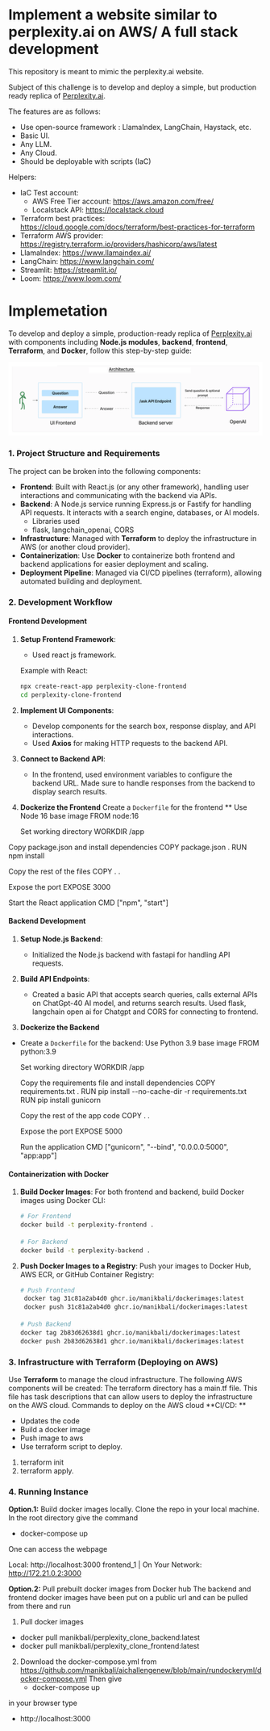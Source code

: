 # Implement a website similar to perplexity.ai on AWS/ A full stack development

This repository is meant to mimic the perplexity.ai website.

  Subject of this challenge is to develop and deploy a simple, but production ready replica of [Perplexity.ai](https://www.perplexity.ai/).

The features are as follows:
* Use open-source framework : LlamaIndex, LangChain, Haystack, etc.
* Basic UI.
* Any LLM.
* Any Cloud.
* Should be deployable with scripts (IaC)

Helpers:

- IaC Test account:
  - AWS Free Tier account: <https://aws.amazon.com/free/>
  - Localstack API: <https://localstack.cloud>
- Terraform best practices: <https://cloud.google.com/docs/terraform/best-practices-for-terraform>
- Terraform AWS provider: <https://registry.terraform.io/providers/hashicorp/aws/latest>
- LlamaIndex: <https://www.llamaindex.ai/>
- LangChain: <https://www.langchain.com/>
- Streamlit: <https://streamlit.io/>
- Loom: <https://www.loom.com/>


# Implemetation
To develop and deploy a simple, production-ready replica of [Perplexity.ai](https://www.perplexity.ai/) with components including **Node.js modules**, **backend**, **frontend**, **Terraform**, and **Docker**, follow this step-by-step guide:

![Alt text](https://github.com/manikbali/aichallengenew/raw/main/fb.png "Optional Title")



### 1. **Project Structure and Requirements**

The project can be broken into the following components:

- **Frontend**: Built with React.js (or any other framework), handling user interactions and communicating with the backend via APIs.
- **Backend**: A Node.js service running Express.js or Fastify for handling API requests. It interacts with a search engine, databases, or AI models.
    - Libraries used
    - flask, langchain_openai, CORS
- **Infrastructure**: Managed with **Terraform** to deploy the infrastructure in AWS (or another cloud provider).
- **Containerization**: Use **Docker** to containerize both frontend and backend applications for easier deployment and scaling.
- **Deployment Pipeline**: Managed via CI/CD pipelines (terraform), allowing automated building and deployment.

### 2. **Development Workflow**

#### **Frontend Development**

1. **Setup Frontend Framework**:
   - Used react js framework.
   
   Example with React:
   ```bash
   npx create-react-app perplexity-clone-frontend
   cd perplexity-clone-frontend
   ```

2. **Implement UI Components**:
   - Develop components for the search box, response display, and API interactions.
   - Used **Axios**  for making HTTP requests to the backend API.

3. **Connect to Backend API**:
   - In the frontend, used environment variables to configure the backend URL. Made sure to handle responses from the backend to display search results.

4. **Dockerize the Frontend**
   Create a `Dockerfile` for the frontend
   ** Use Node 16 base image
   FROM node:16

   Set working directory
   WORKDIR /app

  Copy package.json and install dependencies
  COPY package.json .
  RUN npm install

  Copy the rest of the files
  COPY . .

  Expose the port
  EXPOSE 3000

  Start the React application
  CMD ["npm", "start"]

#### **Backend Development**  

1. **Setup Node.js Backend**:
   - Initialized the Node.js backend with fastapi for handling API requests.


2. **Build API Endpoints**:
   - Created a basic API that accepts search queries, calls external APIs on ChatGpt-40 AI model, and returns search results. Used flask, langchain open ai for Chatgpt and CORS for connecting to frontend.

3. **Dockerize the Backend**
  - Create a `Dockerfile` for the backend:
    Use Python 3.9 base image
    FROM python:3.9

    Set working directory
    WORKDIR /app

    Copy the requirements file and install dependencies
    COPY requirements.txt .
    RUN pip install --no-cache-dir -r requirements.txt
    RUN pip install gunicorn

    Copy the rest of the app code
    COPY . .

    Expose the port
    EXPOSE 5000

    Run the application
    CMD ["gunicorn", "--bind", "0.0.0.0:5000", "app:app"]
  

#### **Containerization with Docker**

1. **Build Docker Images**:
   For both frontend and backend, build Docker images using Docker CLI:
   ```bash
   # For Frontend
   docker build -t perplexity-frontend .

   # For Backend
   docker build -t perplexity-backend .
   ```

2. **Push Docker Images to a Registry**:
   Push your images to Docker Hub, AWS ECR, or GitHub Container Registry:
   ```bash
   # Push Frontend
    docker tag 31c81a2ab4d0 ghcr.io/manikbali/dockerimages:latest
    docker push 31c81a2ab4d0 ghcr.io/manikbali/dockerimages:latest

   # Push Backend
   docker tag 2b83d62638d1 ghcr.io/manikbali/dockerimages:latest
   docker push 2b83d62638d1 ghcr.io/manikbali/dockerimages:latest

   ```

### 3. **Infrastructure with Terraform (Deploying on AWS)**

Use **Terraform** to manage the cloud infrastructure. The following AWS components will be created:
  The terraform directory has a main.tf file. This file has task descriptions that can allow users to deploy the infrastructure on the AWS cloud.
  Commands to deploy on the AWS cloud 
  **CI/CD: **
  - Updates  the code
  - Build a docker image
  - Push image to aws
  - Use terraform script to deploy.
    
  1. terraform init
  2. terraform apply.
  

### 4. **Running Instance**

**Option.1:** Build docker images locally. Clone the repo in your local machine.
In the root directory give the command 
- docker-compose up
 
One can access the webpage 

Local:            http://localhost:3000
frontend_1  |   On Your Network:  http://172.21.0.2:3000

**Option.2:** Pull prebuilt docker images from Docker hub
The backend and frontend docker images have been put on a public url and can be pulled from there and run

1. Pull docker images

- docker pull manikbali/perplexity_clone_backend:latest
- docker pull manikbali/perplexity_clone_frontend:latest

2. Download the docker-compose.yml from https://github.com/manikbali/aichallengenew/blob/main/rundockeryml/docker-compose.yml
   Then give
   - docker-compose up

in your browser type          

- http://localhost:3000 
